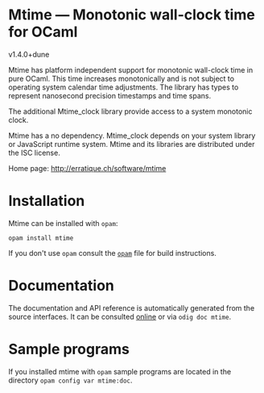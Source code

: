 Mtime — Monotonic wall-clock time for OCaml
===========================================
v1.4.0+dune

Mtime has platform independent support for monotonic wall-clock time
in pure OCaml. This time increases monotonically and is not subject to
operating system calendar time adjustments. The library has types to
represent nanosecond precision timestamps and time spans.

The additional Mtime_clock library provide access to a system
monotonic clock.

Mtime has a no dependency. Mtime_clock depends on your system library
or JavaScript runtime system. Mtime and its libraries are distributed
under the ISC license.

Home page: http://erratique.ch/software/mtime  

# Installation

Mtime can be installed with `opam`:

    opam install mtime

If you don't use `opam` consult the [`opam`](opam) file for build
instructions.

# Documentation

The documentation and API reference is automatically generated from
the source interfaces. It can be consulted [online][doc] or via
`odig doc mtime`.

[doc]: http://erratique.ch/software/mtime/doc/

# Sample programs

If you installed mtime with `opam` sample programs are located in
the directory `opam config var mtime:doc`.
